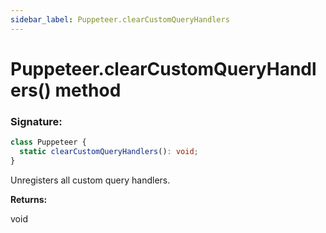 ```yaml
---
sidebar_label: Puppeteer.clearCustomQueryHandlers
---
```


# Puppeteer.clearCustomQueryHandlers() method

### Signature:

```typescript
class Puppeteer {
  static clearCustomQueryHandlers(): void;
}
```

Unregisters all custom query handlers.

**Returns:**

void
